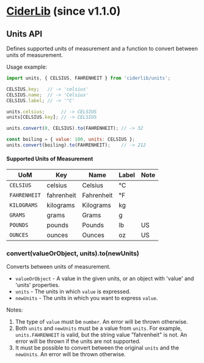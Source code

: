 # [CiderLib](../README.md) (since v1.1.0)

## Units API

Defines supported units of measurement and a function to convert between
units of measurement.

Usage example:
```JavaScript
import units, { CELSIUS, FAHRENHEIT } from 'ciderlib/units';

CELSIUS.key;   // -> 'celsius'
CELSIUS.name;  // -> 'Celsius'
CELSIUS.label; // -> '°C'

units.celsius;      // -> CELSIUS
units[CELSIUS.key]; // -> CELSIUS

units.convert(0, CELSIUS).to(FAHRENHEIT); // -> 32

const boiling = { value: 100, units: CELSIUS };
units.convert(boiling).to(FAHRENHEIT);    // -> 212

```

#### Supported Units of Measurement

| **UoM**      | **Key**    | **Name**   | **Label**  | **Note**  |
| ------------ | ---------- | ---------- | ---------- | --------- |
| `CELSIUS`    | celsius    | Celsius    | &deg;C     |           |
| `FAHRENHEIT` | fahrenheit | Fahrenheit | &deg;F     |           |
| `KILOGRAMS`  | kilograms  | Kilograms  | kg         |           |
| `GRAMS`      | grams      | Grams      | g          |           |
| `POUNDS`     | pounds     | Pounds     | lb         | US        |
| `OUNCES`     | ounces     | Ounces     | oz         | US        |


### convert(valueOrObject, units).to(newUnits)

Converts between units of measurement.

* `valueOrObject` - A value in the given units, or an object with 'value' and 'units' properties.
* `units` - The units in which `value` is expressed.
* `newUnits` - The units in which you want to express `value`.

Notes:
1. The type of `value` must be `number`. An error will be thrown otherwise.
2. Both `units` and `newUnits` must be a value from `units`. For example, `units.FAHRENHEIT`
   is valid, but the string value "fahrenheit" is not. An error will be thrown if the units are not
   supported.
3. It must be possible to convert between the original `units` and the
   `newUnits`. An error will be thrown otherwise.

